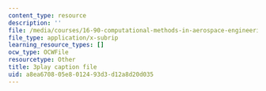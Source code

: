 ```yaml
---
content_type: resource
description: ''
file: /media/courses/16-90-computational-methods-in-aerospace-engineering-spring-2014/a8ea670805e8012493d3d12a8d20d035_B4ueTZZZG0E.srt
file_type: application/x-subrip
learning_resource_types: []
ocw_type: OCWFile
resourcetype: Other
title: 3play caption file
uid: a8ea6708-05e8-0124-93d3-d12a8d20d035
---
```

